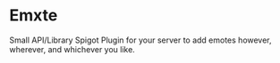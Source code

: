 # Emxte
Small API/Library Spigot Plugin for your server to add emotes however, wherever, and whichever you like.
